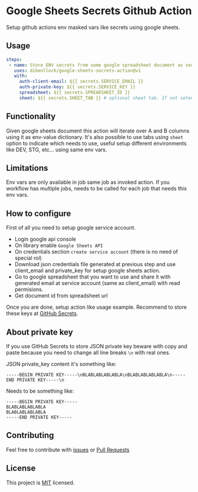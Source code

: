 # Google Sheets Secrets Github Action

Setup github actions env masked vars like secrets using google sheets.

## Usage

```yaml
steps:
 - name: Store ENV secrets from some google spreadsheet document as source
   uses: dibenlloch/google-sheets-secrets-action@v1
   with:
     auth-client-email: ${{ secrets.SERVICE_EMAIL }}
     auth-private-key: ${{ secrets.SERVICE_KEY }}
     spreadsheet: ${{ secrets.SPREADSHEET_ID }}
     sheet: ${{ secrets.SHEET_TAB }} # optional sheet tab. If not seted will use first one
```
## Functionality

Given google sheets document this action will iterate over A and B columns using it as env-value dictionary. 
It's also possible to use tabs using `sheet` option to indicate which needs to use, useful setup different environments like DEV, STG, etc...  using same env vars.

## Limitations

Env vars are only available in job same job as invoked action. If you workflow has multiple jobs, needs to be called for each job that needs this env vars.

## How to configure

First of all you need to setup google service account.
* Login google api console
* On library enable `Google Sheets API`
* On credentials section `create service account`  (there is no need of special rol)
* Download json credentials file generated at previous step and use client_email and private_key for setup google sheets action.
* Go to google spreadsheet that you want to use and share it with generated email at service account (same as client_email) with read permisions.
* Get document id from spreadsheet url 

Once you are done, setup action like usage example. Recommend to store these keys at [GitHub Secrets](https://help.github.com/en/actions/automating-your-workflow-with-github-actions/creating-and-using-encrypted-secrets).

## About private key

If you use GitHub Secrets to store JSON private key beware with copy and paste because you need to change all line breaks `\n` with real ones.

JSON private_key content it's something like:
```
-----BEGIN PRIVATE KEY-----\nBLABLABLABLABLA\nBLABLABLABLABLA\n-----END PRIVATE KEY-----\n
```
Needs to be something like:
```
-----BEGIN PRIVATE KEY-----
BLABLABLABLABLA
BLABLABLABLABLA
-----END PRIVATE KEY-----
```

## Contributing

Feel free to contribute with [issues](https://github.com/dibenlloch/google-sheets-secrets-action/issues)
or [Pull Requests](https://github.com/dibenlloch/google-sheets-secrets-action/pulls)

## License

This project is [MIT](https://github.com/dibenlloch/google-sheets-secrets-action/blob/master/LICENSE) licensed.




